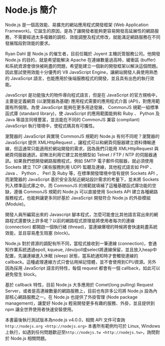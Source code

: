 # Node.js 簡介

Node.js 是一個高效能、易擴充的網站應用程式開發框架 (Web Application Framework)。它誕生的原因，是為了讓開發者能夠更容易開發高延展性的網路服務，不需要經過太多複雜的調校、效能調整及程式修改，就能滿足網路服務在不同發展階段對效能的要求。

Ryan Dahl 是 Node.js 的催生者，目前任職於 Joyent 主機託管服務公司。他開發 Node.js 的目的，就是希望能解決 Apache 在連線數量過高時，緩衝區 (buffer) 和系統資源會很快被耗盡的問題，希望能建立一個新的開發框架以解決這個問題。因此嘗試使用效能十分優秀的 V8 JavaScript Engine，讓網站開發人員使用熟悉的 JavaScript 語言，也能應用於後端服務程式的開發，並且具有出色的執行效能。

JavaScript 是功能強大的物件導向程式語言，但是在 JavaScript 的官方規格中，主要是定義網頁 (以瀏覽器為基礎) 應用程式需要的應用程式介面 (API)，對應用範圍有所侷限。為使 JavaScript 能夠在更多用途發展， CommonJS 規範一組標準函式庫 (standard library)，使 JavaScript 的應用範圍能夠和 Ruby 、 Python 及 Java 等語言同樣豐富，並且能在不同的 CommonJS 兼容 (compliant) JavaScript 執行環境中，使程式碼具有可攜性。

瀏覽器的 JavaScript 與實現 CommonJS 規範的 Node.js 有何不同呢？瀏覽器的 JavaScript 提供 XMLHttpRequest ，讓程式可以和網頁伺服器建立資料傳輸連線，但這通常只能適用於網站開發的需求，因為我們只能用 XMLHttpRequest 與網頁伺服器通訊，卻無法利用它建立其他類型如 Telnet / FTP / NTP 的伺服器通訊。如果我們想開發網路服務程式，例如 SMTP 電子郵件伺服器，就必須使用 Sockets 建立 TCP (某些服務則用 UDP) 監聽及連線，其他程式語言如 PHP 、 Java 、 Python 、 Perl 及 Ruby 等，在標準開發環境中皆有提供 Sockets API ，而瀏覽器的 JavaScript 基於安全及貼近網站設計需求的考量下，並未將 Sockets 列入標準函式庫之中。而 CommonJS 的規範就填補了這種基礎函式庫功能的空缺，遵循 CommonJS 規範的 Node.js 可以直接使用 Sockets API 建立各種網路服務程式，也能夠讓更多同好基於 JavaScript 開發符合 Node.js 的外掛模組 (Module)。

開發人員所編寫出來的 Javascript 腳本程式，怎麼可能會比其他語言寫出來的網路程式還要快上許多呢？以前的網路程式原理是將使用者每次的連線 (connection) 都開啟一個執行緒 (thread)，當連線爆增的時候將會快速耗盡系統效能，並且容易產生阻塞 (block)。

Node.js 對於資源的調配有所不同，當程式接收到一筆連線 (connection)，會通知作業系統透過epoll, kqueue, /dev/poll或select將連線保留，並且放入heap中配置，先讓連線進入休眠 (sleep) 狀態，當系統通知時才會觸發連線的 callback。這種處理連線方式只會佔用掉記憶體，並不會使用到CPU資源。另外因為採用 JavaScript 語言的特性，每個 request 都會有一個 callback，如此可以避免發生 block。

基於 callback 特性，目前 Node.js 大多應用於 Comet(long pulling) Request Server，或者是高連線數量的網路服務上，目前也有許多公司將 Node.js 設為內部核心網路服務之一。在 Node.js 也提供了外掛管理 (Node package management)，讓愛好 Node.js 輕易開發更多有趣的服務、外掛，並且提供到 npm 讓全世界使用者快速安裝使用。

本書最後執行測試版本為node.js v4.0.0，相關 API 文件可查詢`http://nodejs.org <http://nodejs.org>`
本書所有範例均可於 Linux, Windows 上執行，如遇到任何問題歡迎至`http://nodejs.tw <http://nodejs.tw>`，詢問對於 Node.js 相關問題。